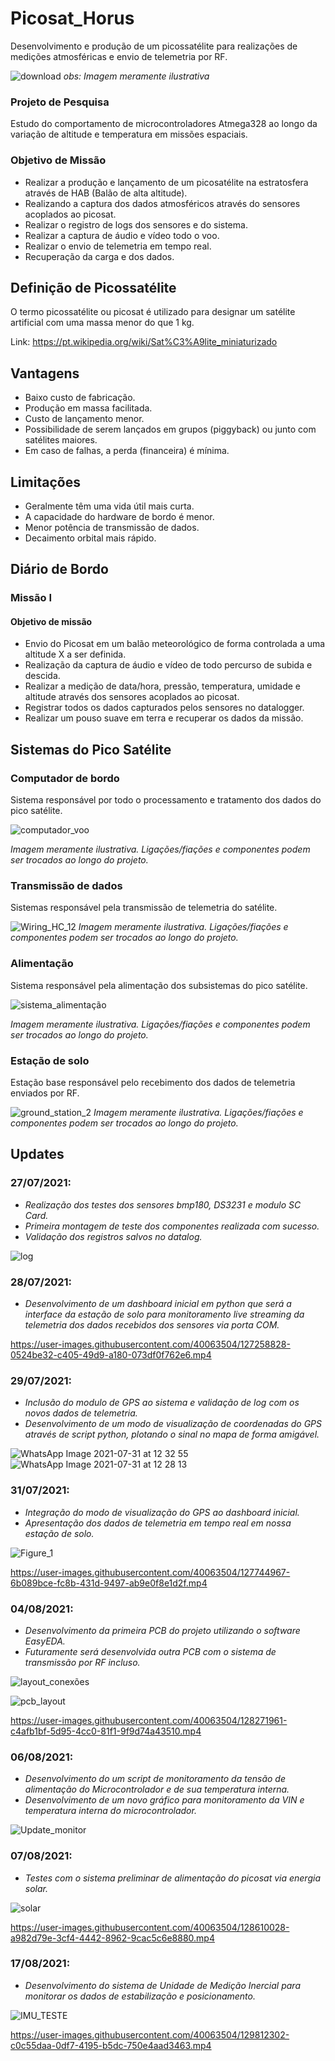 # Picosat_Horus
Desenvolvimento e produção de um picossatélite para realizações de medições atmosféricas e envio de telemetria por RF.

![download](https://user-images.githubusercontent.com/40063504/126914282-48e06e31-83de-4a18-91f1-eec003de2222.png)
_obs: Imagem meramente ilustrativa_

### Projeto de Pesquisa
Estudo do comportamento de microcontroladores Atmega328 ao longo da variação de altitude e temperatura em missões espaciais.

### Objetivo de Missão
- Realizar a produção e lançamento de um picosatélite na estratosfera através de HAB (Balão de alta altitude).
- Realizando a captura dos dados atmosféricos através do sensores acoplados ao picosat.
- Realizar o registro de logs dos sensores e do sistema.
- Realizar a captura de áudio e vídeo todo o voo.
- Realizar o envio de telemetria em tempo real.
- Recuperação da carga e dos dados.


## Definição de Picossatélite
O termo picossatélite ou picosat é utilizado para designar um satélite artificial com uma massa menor do que 1 kg. 

Link: https://pt.wikipedia.org/wiki/Sat%C3%A9lite_miniaturizado


## Vantagens
- Baixo custo de fabricação.
- Produção em massa facilitada.
- Custo de lançamento menor.
- Possibilidade de serem lançados em grupos (piggyback) ou junto com satélites maiores.
- Em caso de falhas, a perda (financeira) é mínima.

## Limitações
- Geralmente têm uma vida útil mais curta.
- A capacidade do hardware de bordo é menor.
- Menor potência de transmissão de dados.
- Decaimento orbital mais rápido.


## Diário de Bordo
### Missão I
#### Objetivo de missão
- Envio do Picosat em um balão meteorológico de forma controlada a uma altitude X a ser definida.
- Realização da captura de áudio e vídeo de todo percurso de subida e descida.
- Realizar a medição de data/hora, pressão, temperatura, umidade e altitude através dos sensores acoplados ao picosat.
- Registrar todos os dados capturados pelos sensores no datalogger.
- Realizar um pouso suave em terra e recuperar os dados da missão.


## Sistemas do Pico Satélite
### Computador de bordo
Sistema responsável por todo o processamento e tratamento dos dados do pico satélite.

![computador_voo](https://user-images.githubusercontent.com/40063504/129812506-e6d10dbf-b0af-4b91-84b4-918ef69a7ea1.PNG)

_Imagem meramente ilustrativa. Ligações/fiações e componentes podem ser trocados ao longo do projeto._

### Transmissão de dados
Sistemas responsável pela transmissão de telemetria do satélite.

![Wiring_HC_12](https://user-images.githubusercontent.com/40063504/129812545-1a186300-1935-4684-8fc1-3a34a6f67812.png)
_Imagem meramente ilustrativa. Ligações/fiações e componentes podem ser trocados ao longo do projeto._

### Alimentação
Sistema responsável pela alimentação dos subsistemas do pico satélite.

![sistema_alimentação](https://user-images.githubusercontent.com/40063504/129812424-0d310496-ebc5-4488-aab1-da7f07e19461.PNG)

_Imagem meramente ilustrativa. Ligações/fiações e componentes podem ser trocados ao longo do projeto._

### Estação de solo
Estação base responsável pelo recebimento dos dados de telemetria enviados por RF.

![ground_station_2](https://user-images.githubusercontent.com/40063504/129812568-3f5757bb-628e-4279-b253-47e56bd5c480.png)
_Imagem meramente ilustrativa. Ligações/fiações e componentes podem ser trocados ao longo do projeto._




## Updates
### 27/07/2021: 
- _Realização dos testes dos sensores bmp180, DS3231 e modulo SC Card._
- _Primeira montagem de teste dos componentes realizada com sucesso._
- _Validação dos registros salvos no datalog._

![log](https://user-images.githubusercontent.com/40063504/127258601-e1fb1e56-ee62-4a9b-90a4-0bbdf42bcf49.jpeg)


### 28/07/2021:
- _Desenvolvimento de um dashboard inicial em python que será a interface da estação de solo para monitoramento live streaming da telemetria dos dados recebidos dos sensores via porta COM._

https://user-images.githubusercontent.com/40063504/127258828-0524be32-c405-49d9-a180-073df0f762e6.mp4

### 29/07/2021:
- _Inclusão do modulo de GPS ao sistema e validação de log com os novos dados de telemetria._
- _Desenvolvimento de um modo de visualização de coordenadas do GPS através de script python, plotando o sinal no mapa de forma amigável._

![WhatsApp Image 2021-07-31 at 12 32 55](https://user-images.githubusercontent.com/40063504/127744906-36191b2e-64b9-4dc2-8913-9bbc871f3b88.jpeg)
![WhatsApp Image 2021-07-31 at 12 28 13](https://user-images.githubusercontent.com/40063504/127744911-6e284f59-6254-4964-a0e7-28ff7481243a.jpeg)

### 31/07/2021:
- _Integração do modo de visualização do GPS ao dashboard inicial._
- _Apresentação dos dados de telemetria em tempo real em nossa estação de solo._

![Figure_1](https://user-images.githubusercontent.com/40063504/127744964-3d4227bc-6bd9-4ff7-b9b0-3927be43a010.png)

https://user-images.githubusercontent.com/40063504/127744967-6b089bce-fc8b-431d-9497-ab9e0f8e1d2f.mp4

### 04/08/2021:
- _Desenvolvimento da primeira PCB do projeto utilizando o software EasyEDA._
- _Futuramente será desenvolvida outra PCB com o sistema de transmissão por RF incluso._

![layout_conexões](https://user-images.githubusercontent.com/40063504/128271947-032a46bb-cd02-41bb-bbcf-087c08a0f3b4.PNG)

![pcb_layout](https://user-images.githubusercontent.com/40063504/128271953-42d18928-90f0-4551-acb8-be58f9707857.PNG)



https://user-images.githubusercontent.com/40063504/128271961-c4afb1bf-5d95-4cc0-81f1-9f9d74a43510.mp4

### 06/08/2021:
- _Desenvolvimento do um script de monitoramento da tensão de alimentação do Microcontrolador e de sua temperatura interna._
- _Desenvolvimento de um novo gráfico para monitoramento da VIN e temperatura interna do microcontrolador._

![Update_monitor](https://user-images.githubusercontent.com/40063504/128581430-b16f1d82-dba3-4801-903c-27e04c965e60.png)

### 07/08/2021:
- _Testes com o sistema preliminar de alimentação do picosat via energia solar._

![solar](https://user-images.githubusercontent.com/40063504/128610020-e8b2a47f-2bc2-4f58-937e-702937d0a11d.PNG)



https://user-images.githubusercontent.com/40063504/128610028-a982d79e-3cf4-4442-8962-9cac5c6e8880.mp4

### 17/08/2021:
- _Desenvolvimento do sistema de Unidade de Medição Inercial para monitorar os dados de estabilização e posicionamento._

![IMU_TESTE](https://user-images.githubusercontent.com/40063504/129812345-69590c7d-0ba5-439e-a3e8-de3e8529f36f.PNG)


https://user-images.githubusercontent.com/40063504/129812302-c0c55daa-0df7-4195-b5dc-750e4aad3463.mp4

